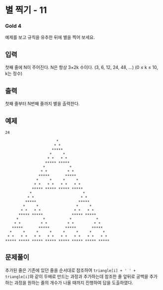 # 별 찍기 - 11

### Gold 4

예제를 보고 규칙을 유추한 뒤에 별을 찍어 보세요.

## 입력
첫째 줄에 N이 주어진다. N은 항상 3×2k 수이다. (3, 6, 12, 24, 48, ...) (0 ≤ k ≤ 10, k는 정수)

## 출력
첫째 줄부터 N번째 줄까지 별을 출력한다.

## 예제
```
24
```
```
                       *                        
                      * *                       
                     *****                      
                    *     *                     
                   * *   * *                    
                  ***** *****                   
                 *           *                  
                * *         * *                 
               *****       *****                
              *     *     *     *               
             * *   * *   * *   * *              
            ***** ***** ***** *****             
           *                       *            
          * *                     * *           
         *****                   *****          
        *     *                 *     *         
       * *   * *               * *   * *        
      ***** *****             ***** *****       
     *           *           *           *      
    * *         * *         * *         * *     
   *****       *****       *****       *****    
  *     *     *     *     *     *     *     *   
 * *   * *   * *   * *   * *   * *   * *   * *  
***** ***** ***** ***** ***** ***** ***** *****
```

## 문제풀이
추가된 줄은 기존에 있던 줄을 순서대로 참조하여 `triangle[i] + ' ' + triangle[i]`와 같이 두배로 만드는 과정과 추가하는데 참조한 줄 앞뒤로 공백을 추가하는 과정을 원하는 줄의 개수가 나올 때까지 진행하여 답을 도출하였다.